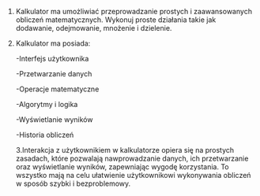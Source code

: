1. Kalkulator ma umożliwiać przeprowadzanie prostych i zaawansowanych obliczeń matematycznych. Wykonuj proste działania takie jak dodawanie, odejmowanie, mnożenie i dzielenie.
2. Kalkulator ma posiada:

    -Interfejs użytkownika

    -Przetwarzanie danych

    -Operacje matematyczne

    -Algorytmy i logika

    -Wyświetlanie wyników

    -Historia obliczeń

   	 3.Interakcja z użytkownikiem w kalkulatorze opiera się na prostych zasadach, które pozwalają nawprowadzanie danych, ich przetwarzanie oraz wyświetlanie wyników, zapewniając wygodę korzystania. To wszystko mają na celu ułatwienie użytkownikowi wykonywania obliczeń w sposób szybki i bezproblemowy.
